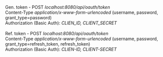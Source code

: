 Gen. token - POST _localhost:8080/api/oauth/token_ 
<br> Content-Type _application/x-www-form-urlencoded_ (username, password, grant_type=password)
<br> Authorization (Basic Auth): _CLIEN_ID, CLIENT_SECRET_
<br> <br>
Ref. token - POST _localhost:8080/api/oauth/token_ 
<br> Content-Type _application/x-www-form-urlencoded_ (username, password, grant_type=refresh_token, refresh_token)
<br> Authorization (Basic Auth): _CLIEN-ID, CLIENT-SECRET_
<br> <br>